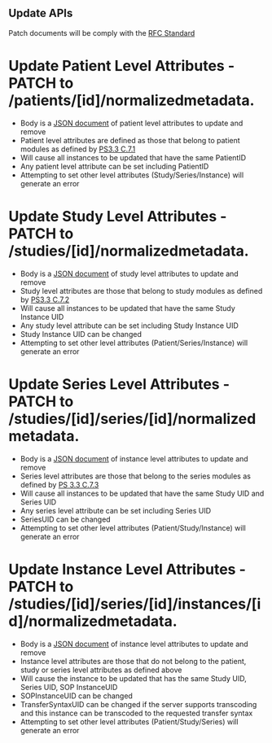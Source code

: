 Update APIs
-----------

Patch documents will be comply with the [RFC Standard](https://www.rfc-editor.org/rfc/rfc7396)

# Update Patient Level Attributes - PATCH to /patients/[id]/normalizedmetadata.
  - Body is a [JSON document](docs/updateSchema.md) of patient level attributes to update and remove 
  - Patient level attributes are defined as those that belong to patient modules as defined by [PS3.3 C.7.1](https://dicom.nema.org/medical/dicom/current/output/chtml/part03/sect_C.7.html#sect_C.7.1)
  - Will cause all instances to be updated that have the same PatientID
  - Any patient level attribute can be set including PatientID
  - Attempting to set other level attributes (Study/Series/Instance) will generate an error 

# Update Study Level Attributes - PATCH to /studies/[id]/normalizedmetadata.
  - Body is a [JSON document](docs/updateSchema.md) of study level attributes to update and remove 
  - Study level attributes are those that belong to study modules as defined by [PS3.3 C.7.2](https://dicom.nema.org/medical/dicom/current/output/chtml/part03/sect_C.7.2.html)
  - Will cause all instances to be updated that have the same Study Instance UID 
  - Any study level attribute can be set including Study Instance UID 
  - Study Instance UID can be changed
  - Attempting to set other level attributes (Patient/Series/Instance) will generate an error 

# Update Series Level Attributes - PATCH to /studies/[id]/series/[id]/normalizedmetadata.
  - Body is a [JSON document](docs/updateSchema.md) of instance level attributes to update and remove 
  - Series level attributes are those that belong to the series modules as defined by [PS 3.3 C.7.3](https://dicom.nema.org/medical/dicom/current/output/chtml/part03/sect_C.7.3.html)
  - Will cause all instances to be updated that have the same Study UID and Series UID 
  - Any series level attribute can be set including Series UID 
  - SeriesUID can be changed
  - Attempting to set other level attributes (Patient/Study/Instance) will generate an error 

# Update Instance Level Attributes - PATCH to /studies/[id]/series/[id]/instances/[id]/normalizedmetadata.
  - Body is a [JSON document](docs/updateSchema.md) of instance level attributes to update and remove 
  - Instance level attributes are those that do not belong to the patient, study or series level attributes as defined above
  - Will cause the instance to be updated that has the same Study UID, Series UID, SOP InstanceUID 
  - SOPInstanceUID can be changed
  - TransferSyntaxUID can be changed if the server supports transcoding and this instance can be transcoded to the requested transfer syntax
  - Attempting to set other level attributes (Patient/Study/Series) will generate an error 

